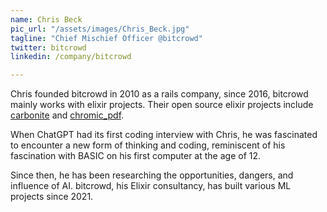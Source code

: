 ```yaml
---
name: Chris Beck
pic_url: "/assets/images/Chris_Beck.jpg"
tagline: "Chief Mischief Officer @bitcrowd"
twitter: bitcrowd
linkedin: /company/bitcrowd

---
```

Chris founded bitcrowd in 2010 as a rails company, since 2016, bitcrowd mainly works with elixir projects. Their open source elixir projects include <a href="https://github.com/bitcrowd/carbonite">carbonite</a> and <a href="https://github.com/bitcrowd/chromic_pdf">chromic_pdf</a>.

When ChatGPT had its first coding interview with Chris, he was fascinated to encounter a new form of thinking and coding, reminiscent of his fascination with BASIC on his first computer at the age of 12.

Since then, he has been researching the opportunities, dangers, and influence of AI. bitcrowd, his Elixir consultancy, has built various ML projects since 2021.

